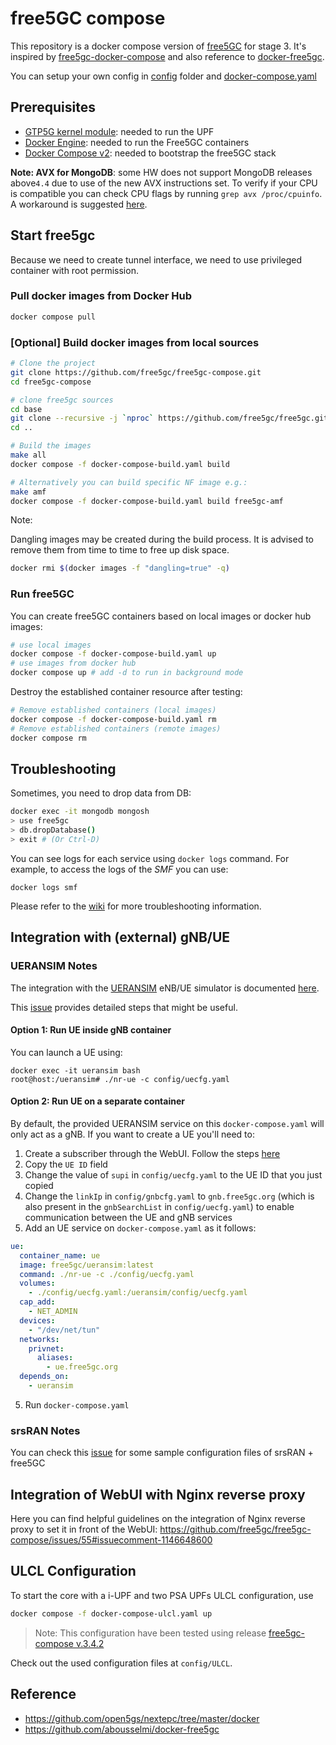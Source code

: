 # free5GC compose

This repository is a docker compose version of [free5GC](https://github.com/free5gc/free5gc) for stage 3. It's inspired by [free5gc-docker-compose](https://github.com/calee0219/free5gc-docker-compose) and also reference to [docker-free5gc](https://github.com/abousselmi/docker-free5gc).

You can setup your own config in [config](./config) folder and [docker-compose.yaml](docker-compose.yaml)

## Prerequisites

- [GTP5G kernel module](https://github.com/free5gc/gtp5g): needed to run the UPF
- [Docker Engine](https://docs.docker.com/engine/install): needed to run the Free5GC containers
- [Docker Compose v2](https://docs.docker.com/compose/install): needed to bootstrap the free5GC stack

**Note: AVX for MongoDB**: some HW does not support MongoDB releases above`4.4` due to use of the new AVX instructions set. To verify if your CPU is compatible you can check CPU flags by running `grep avx /proc/cpuinfo`. A workaround is suggested [here](https://github.com/free5gc/free5gc-compose/issues/30#issuecomment-897627049).

## Start free5gc

Because we need to create tunnel interface, we need to use privileged container with root permission.

### Pull docker images from Docker Hub

```bash
docker compose pull
```

### [Optional] Build docker images from local sources

```bash
# Clone the project
git clone https://github.com/free5gc/free5gc-compose.git
cd free5gc-compose

# clone free5gc sources
cd base
git clone --recursive -j `nproc` https://github.com/free5gc/free5gc.git
cd ..

# Build the images
make all
docker compose -f docker-compose-build.yaml build

# Alternatively you can build specific NF image e.g.:
make amf
docker compose -f docker-compose-build.yaml build free5gc-amf
```

Note:

Dangling images may be created during the build process. It is advised to remove them from time to time to free up disk space.

```bash
docker rmi $(docker images -f "dangling=true" -q)
```

### Run free5GC

You can create free5GC containers based on local images or docker hub images:

```bash
# use local images
docker compose -f docker-compose-build.yaml up
# use images from docker hub
docker compose up # add -d to run in background mode
```

Destroy the established container resource after testing:

```bash
# Remove established containers (local images)
docker compose -f docker-compose-build.yaml rm
# Remove established containers (remote images)
docker compose rm
```

## Troubleshooting

Sometimes, you need to drop data from DB:

```bash
docker exec -it mongodb mongosh
> use free5gc
> db.dropDatabase()
> exit # (Or Ctrl-D)
```

You can see logs for each service using `docker logs` command. For example, to access the logs of the _SMF_ you can use:

```console
docker logs smf
```

Please refer to the [wiki](https://github.com/free5gc/free5gc/wiki) for more troubleshooting information.

## Integration with (external) gNB/UE

### UERANSIM Notes

The integration with the [UERANSIM](https://github.com/aligungr/UERANSIM) eNB/UE simulator is documented [here](https://free5gc.org/guide/5-install-ueransim/).

This [issue](https://github.com/free5gc/free5gc-compose/issues/28) provides detailed steps that might be useful.

#### Option 1: Run UE inside gNB container

You can launch a UE using:

```console
docker exec -it ueransim bash
root@host:/ueransim# ./nr-ue -c config/uecfg.yaml
```

#### Option 2: Run UE on a separate container

By default, the provided UERANSIM service on this `docker-compose.yaml` will only act as a gNB. If you want to create a UE you'll need to:

1. Create a subscriber through the WebUI. Follow the steps [here](https://free5gc.org/guide/Webconsole/Create-Subscriber-via-webconsole/#4-open-webconsole)
1. Copy the `UE ID` field
1. Change the value of `supi` in `config/uecfg.yaml` to the UE ID that you just copied
1. Change the `linkIp` in `config/gnbcfg.yaml` to `gnb.free5gc.org` (which is also present in the `gnbSearchList` in `config/uecfg.yaml`) to enable communication between the UE and gNB services
1. Add an UE service on `docker-compose.yaml` as it follows:

```yaml
ue:
  container_name: ue
  image: free5gc/ueransim:latest
  command: ./nr-ue -c ./config/uecfg.yaml
  volumes:
    - ./config/uecfg.yaml:/ueransim/config/uecfg.yaml
  cap_add:
    - NET_ADMIN
  devices:
    - "/dev/net/tun"
  networks:
    privnet:
      aliases:
        - ue.free5gc.org
  depends_on:
    - ueransim
```

5. Run `docker-compose.yaml`

### srsRAN Notes

You can check this [issue](https://github.com/free5gc/free5gc-compose/issues/94) for some sample configuration files of srsRAN + free5GC

## Integration of WebUI with Nginx reverse proxy

Here you can find helpful guidelines on the integration of Nginx reverse proxy to set it in front of the WebUI: https://github.com/free5gc/free5gc-compose/issues/55#issuecomment-1146648600

## ULCL Configuration

To start the core with a i-UPF and two PSA UPFs ULCL configuration, use

```bash
docker compose -f docker-compose-ulcl.yaml up
```

> Note: This configuration have been tested using release [free5gc-compose v.3.4.2](https://github.com/free5gc/free5gc-compose/tree/v.3.4.2)

Check out the used configuration files at `config/ULCL`.

## Reference

- https://github.com/open5gs/nextepc/tree/master/docker
- https://github.com/abousselmi/docker-free5gc
